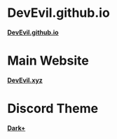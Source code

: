 # DevEvil.github.io
**[DevEvil.github.io](https://devevil99.github.io/devevil/)**
# Main Website
**[DevEvil.xyz](https://devevil.xyz)**
# Discord Theme
**[Dark+](https://devevil.xyz/darkplus)**
